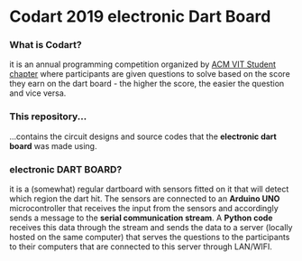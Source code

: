 # Codart 2019 electronic Dart Board

<h3>What is Codart?</h3>  
it is an annual programming competition organized by <a href="https://acmvit.in">ACM VIT Student chapter</a> where participants are given questions to solve based on the score they earn on the dart board - the higher the score, the easier the question and vice versa.  
<br/>  
<h3>This repository...</h3>  
...contains the circuit designs and source codes that the <b>electronic dart board</b> was made using.  
<br/>  
<h3>electronic DART BOARD?</h3>  
it is a (somewhat) regular dartboard with sensors fitted on it that will detect which region the dart hit. The sensors are connected to an <b>Arduino UNO</b> microcontroller that receives the input from the sensors and accordingly sends a message to the <b>serial communication stream</b>. A <b>Python code</b> receives this data through the stream and sends the data to a server (locally hosted on the same computer) that serves the questions to the participants to their computers that are connected to this server through LAN/WIFI.
